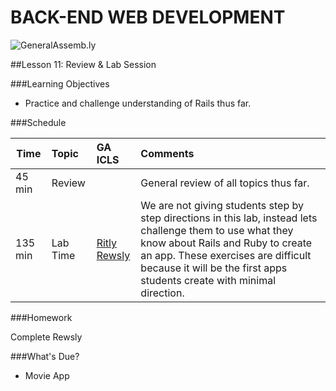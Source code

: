 BACK-END WEB DEVELOPMENT
============================

![GeneralAssemb.ly](https://github.com/generalassembly/ga-ruby-on-rails-for-devs/raw/master/images/ga.png "GeneralAssemb.ly")


##Lesson 11: Review & Lab Session


###Learning Objectives


*	Practice and challenge understanding of Rails thus far.


###Schedule


| Time        | Topic| GA ICLS| Comments |
| ------------- |:-------------|:-------------------|:-------------------|
| 45 min | Review |  | General review of all topics thus far.|
| 135 min | Lab Time | [Ritly](instr_exercise_notes.md) <br> [Rewsly](instr_exercise_notes.md) | We are not giving students step by step directions in this lab, instead lets challenge them to use what they know about Rails and Ruby to create an app. These exercises are difficult because it will be the first apps students create with minimal direction.|



###Homework

Complete Rewsly


###What's Due?

*	Movie App
 